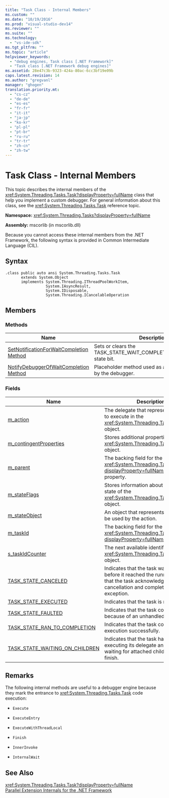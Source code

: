 ```yaml
---
title: "Task Class - Internal Members"
ms.custom: ""
ms.date: "10/19/2016"
ms.prod: "visual-studio-dev14"
ms.reviewer: ""
ms.suite: ""
ms.technology: 
  - "vs-ide-sdk"
ms.tgt_pltfrm: ""
ms.topic: "article"
helpviewer_keywords: 
  - "debug engines, Task class [.NET Framework]"
  - "Task class [.NET Framework debug engines]"
ms.assetid: 28e47c3b-9323-424a-80ac-6cc3bf19e09b
caps.latest.revision: 14
ms.author: "gregvanl"
manager: "ghogen"
translation.priority.mt: 
  - "cs-cz"
  - "de-de"
  - "es-es"
  - "fr-fr"
  - "it-it"
  - "ja-jp"
  - "ko-kr"
  - "pl-pl"
  - "pt-br"
  - "ru-ru"
  - "tr-tr"
  - "zh-cn"
  - "zh-tw"
---
```

# Task Class - Internal Members
This topic describes the internal members of the <xref:System.Threading.Tasks.Task?displayProperty=fullName> class that help you implement a custom debugger. For general information about this class, see the <xref:System.Threading.Tasks.Task> reference topic.  
  
 **Namespace:** <xref:System.Threading.Tasks?displayProperty=fullName>  
  
 **Assembly:** mscorlib (in mscorlib.dll)  
  
 Because you cannot access these internal members from the .NET Framework, the following syntax is provided in Common Intermediate Language (CIL).  
  
## Syntax  
  
```  
.class public auto ansi System.Threading.Tasks.Task  
       extends System.Object  
       implements System.Threading.IThreadPoolWorkItem,  
                  System.IAsyncResult,  
                  System.IDisposable,  
                  System.Threading.ICancelableOperation  
```  
  
## Members  
  
### Methods  
  
|Name|Description|  
|----------|-----------------|  
|[SetNotificationForWaitCompletion Method](../extensibility-debugger/setnotificationforwaitcompletion-method.md)|Sets or clears the TASK_STATE_WAIT_COMPLETION_NOTIFICATION state bit.|  
|[NotifyDebuggerOfWaitCompletion Method](../extensibility-debugger/notifydebuggerofwaitcompletion-method.md)|Placeholder method used as a breakpoint target by the debugger.|  
  
### Fields  
  
|Name|Description|  
|----------|-----------------|  
|[m_action](../extensibility-debugger/m_action-field.md)|The delegate that represents the code to execute in the <xref:System.Threading.Tasks.Task> object.|  
|[m_contingentProperties](../extensibility-debugger/m_contingentproperties-field.md)|Stores additional properties of the <xref:System.Threading.Tasks.Task> object.|  
|[m_parent](../extensibility-debugger/m_parent-field.md)|The backing field for the <xref:System.Threading.Tasks.Task?displayProperty=fullName> parent property.|  
|[m_stateFlags](../extensibility-debugger/m_stateflags-field.md)|Stores information about the current state of the <xref:System.Threading.Tasks.Task> object.|  
|[m_stateObject](../extensibility-debugger/m_stateobject-field.md)|An object that represents data that will be used by the action.|  
|[m_taskId](../extensibility-debugger/m_taskid-field.md)|The backing field for the <xref:System.Threading.Tasks.Task.Id*?displayProperty=fullName> property.|  
|[s_taskIdCounter](../extensibility-debugger/s_taskidcounter-field.md)|The next available identifier for a <xref:System.Threading.Tasks.Task> object.|  
|[TASK_STATE_CANCELED](../extensibility-debugger/task_state_canceled-field.md)|Indicates that the task was canceled before it reached the running state, or that the task acknowledged its cancellation and completed without exception.|  
|[TASK_STATE_EXECUTED](../extensibility-debugger/task_state_executed-field.md)|Indicates that the task is running.|  
|[TASK_STATE_FAULTED](../extensibility-debugger/task_state_faulted-field.md)|Indicates that the task completed because of an unhandled exception.|  
|[TASK_STATE_RAN_TO_COMPLETION](../extensibility-debugger/task_state_ran_to_completion-field.md)|Indicates that the task completed execution successfully.|  
|[TASK_STATE_WAITING_ON_CHILDREN](../extensibility-debugger/task_state_waiting_on_children-field.md)|Indicates that the task has finished executing its delegate and is implicitly waiting for attached child tasks to finish.|  
  
## Remarks  
 The following internal methods are useful to a debugger engine because they mark the entrance to <xref:System.Threading.Tasks.Task> code execution:  
  
-   `Execute`  
  
-   `ExecuteEntry`  
  
-   `ExecuteWithThreadLocal`  
  
-   `Finish`  
  
-   `InnerInvoke`  
  
-   `InternalWait`  
  
## See Also  
 <xref:System.Threading.Tasks.Task?displayProperty=fullName>   
 [Parallel Extension Internals for the .NET Framework](../extensibility-debugger/parallel-extension-internals-for-the-.net-framework.md)